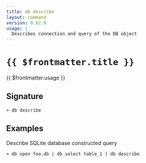 ```yaml
---
title: db describe
layout: command
version: 0.62.0
usage: |
  Describes connection and query of the DB object
---
```


# `{{ $frontmatter.title }}`

<div style='white-space: pre-wrap;'>{{ $frontmatter.usage }}</div>

## Signature

```> db describe ```

## Examples

Describe SQLite database constructed query
```shell
> db open foo.db | db select table_1 | db describe
```
